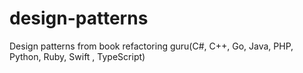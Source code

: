 # design-patterns
Design patterns from book refactoring guru(C#, C++, Go, Java, PHP, Python, Ruby, Swift , TypeScript)
